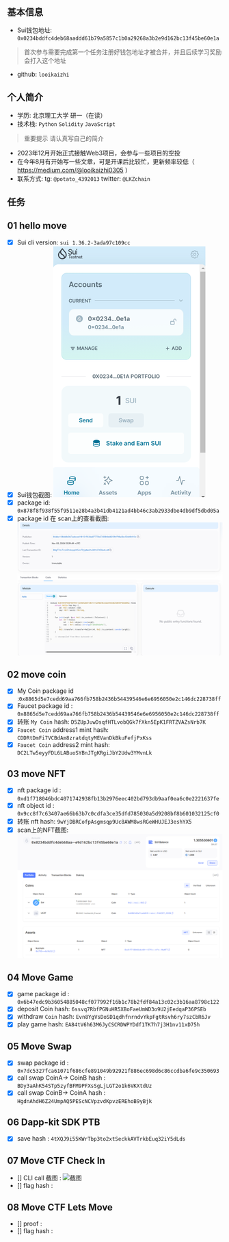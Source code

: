 ## 基本信息
- Sui钱包地址: `0x0234bddfc4deb68aaddd61b79a5857c1b0a29268a3b2e9d162bc13f45be60e1a`
> 首次参与需要完成第一个任务注册好钱包地址才被合并，并且后续学习奖励会打入这个地址
- github: `looikaizhi`

## 个人简介
- 学历: 北京理工大学 研一（在读）
- 技术栈: `Python` `Solidity` `JavaScript`
> 重要提示 请认真写自己的简介
- 2023年12月开始正式接触Web3项目，会参与一些项目的空投
- 在今年8月有开始写一些文章，可是开课后比较忙，更新频率较低（ https://medium.com/@looikaizhi0305 ）
- 联系方式: tg: `@potato_4392013` twitter: `@LKZchain`

## 任务

##   01 hello move  
- [x] Sui cli version: `sui 1.36.2-3ada97c109cc`
- [x] Sui钱包截图: ![Sui钱包截图](./images/SuiWalletScreenshot.png)
- [x] package id: `0x878f8f938f55f9511e28b4a3b41db4121ad4bb46c3ab2933dbe4db9df5dbd05a`
- [x] package id 在 scan上的查看截图:![Scan截图](./images/SuiScanScreenshot.png)

##   02 move coin
- [x] My Coin package id :`0x8865d5e7cedd69aa766fb758b2436b54439546e6e6956050e2c146dc228738ff`
- [x] Faucet package id : `0x8865d5e7cedd69aa766fb758b2436b54439546e6e6956050e2c146dc228738ff`
- [x] 转账 `My Coin` hash: `D5ZUpJuwDsqfHTLvobQGk7fXkn5EpK1FRTZVAZsNrb7K`
- [x] `Faucet Coin` address1 mint hash: `CDDRtDmFi7VCBdAm8zratdqtyMEVanDkBkuFefjPxKss`
- [x] `Faucet Coin` address2 mint hash: `DC2LTw5eyyFDL6LABuoSYBnJTgKRgiJbY2Udw3YMvnLk`

##   03 move NFT
- [x] nft package id : `0xd1f718046bdc4071742938fb13b2976eec402bd793db9aaf0ea6c0e2221637fe`
- [x] nft object id : `0x9cc8f7c63407ae66b63b7c0cdfa3ce35dfd785030a5d9208bf8b601032125cf0`
- [x] 转账 nft  hash: `9wYjDBRCofpAsgmsqp9Uc8AWM8wsRGeWHUJEJ3eshYX5`
- [x] scan上的NFT截图:![Scan截图](./images/NFTScreeenshot.png)

##   04 Move Game
- [x] game package id : `0x6b47edc9b36054885048cf077992f16b1c78b2fdf84a13c02c3b16aa8798c122`
- [x] deposit Coin hash: `6ssvq7RbfPGNuHR5XBoFaeUmWD3o9U2jEedqaP36PSEb`
- [x] withdraw `Coin` hash: `Evn8YgVsDoSD1qdhfnrndvYkpFgtRsvh6ry7szCbR6Jv`
- [x] play game hash: `EA84tV6h63M6JyCSCRDWPYDdf1TK7h7j3H1nv11xD75h`

##   05 Move Swap
- [x] swap package id : `0x7dc5327fca61071f686cfe891049b92921f886ec698d6c86ccdba6fe9c350693`
- [x] call swap CoinA-> CoinB  hash : `BDy3aAhK54STp5zyfBFM9PFXsSgLjLGT2o1k6VKXtdUz`
- [x] call swap CoinB-> CoinA  hash : `HgdnAhdH6Z24UmpAQ5PEScNCVpzvdKpvzEREhoB9yBjk`

##   06 Dapp-kit SDK PTB
- [x] save hash : `4tXQJ9i55KWrTbp3to2xtSeckkAVTrkbEuq32iY5dLds`

##   07 Move CTF Check In
- [] CLI call 截图 : ![截图](./images/你的图片地址)
- [] flag hash :

##   08 Move CTF Lets Move
- [] proof : 
- [] flag hash :
